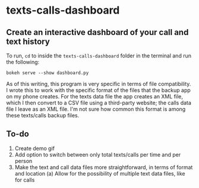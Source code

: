 # texts-calls-dashboard

## Create an interactive dashboard of your call and text history

To run, `cd` to inside the `texts-calls-dashboard` folder in the terminal and run the following:

```shell
bokeh serve --show dashboard.py
```

As of this writing, this program is very specific in terms of file compatibility. I wrote this to work with the specific format of the files that the backup app on my phone creates. For the texts data file the app creates an XML file, which I then convert to a CSV file using a third-party website; the calls data file I leave as an XML file. I'm not sure how common this format is among these texts/calls backup files.

## To-do

1. Create demo gif
2. Add option to switch between only total texts/calls per time and per person
3. Make the text and call data files more straightforward, in terms of format and location
   (a) Allow for the possibility of multiple text data files, like for calls

